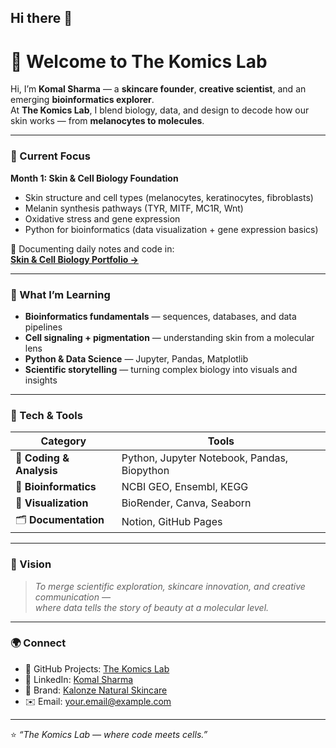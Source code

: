 ## Hi there 👋
# 🧬 Welcome to **The Komics Lab**

Hi, I’m **Komal Sharma** — a **skincare founder**, **creative scientist**, and an emerging **bioinformatics explorer**.  
At **The Komics Lab**, I blend biology, data, and design to decode how our skin works — from **melanocytes to molecules**.

---

### 🌿 Current Focus
**Month 1: Skin & Cell Biology Foundation**  
- Skin structure and cell types (melanocytes, keratinocytes, fibroblasts)  
- Melanin synthesis pathways (TYR, MITF, MC1R, Wnt)  
- Oxidative stress and gene expression  
- Python for bioinformatics (data visualization + gene expression basics)

📘 Documenting daily notes and code in:  
[**Skin & Cell Biology Portfolio →**](https://github.com/thekomicslab/Skin-Cell-Biology-Portfolio)

---

### 🧠 What I’m Learning
- **Bioinformatics fundamentals** — sequences, databases, and data pipelines  
- **Cell signaling + pigmentation** — understanding skin from a molecular lens  
- **Python & Data Science** — Jupyter, Pandas, Matplotlib  
- **Scientific storytelling** — turning complex biology into visuals and insights  

---

### 🔬 Tech & Tools
| Category | Tools |
|-----------|--------|
| 🧩 **Coding & Analysis** | Python, Jupyter Notebook, Pandas, Biopython |
| 🧬 **Bioinformatics** | NCBI GEO, Ensembl, KEGG |
| 🎨 **Visualization** | BioRender, Canva, Seaborn |
| 🗂️ **Documentation** | Notion, GitHub Pages |

---

### 🌸 Vision
> *To merge scientific exploration, skincare innovation, and creative communication —  
where data tells the story of beauty at a molecular level.*

---

### 🌍 Connect
- 🧬 GitHub Projects: [The Komics Lab](https://github.com/thekomicslab)  
- 💼 LinkedIn: [Komal Sharma](https://www.linkedin.com/in/komalsharma)  
- 🌿 Brand: [Kalonze Natural Skincare](https://instagram.com/kalonze.naturals)  
- ✉️ Email: your.email@example.com  

---

⭐ *“The Komics Lab — where code meets cells.”*

<!--
**thekomicslab/thekomicslab** is a ✨ _special_ ✨ repository because its `README.md` (this file) appears on your GitHub profile.

Here are some ideas to get you started:

- 🔭 I’m currently working on ...
- 🌱 I’m currently learning ...
- 👯 I’m looking to collaborate on ...
- 🤔 I’m looking for help with ...
- 💬 Ask me about ...
- 📫 How to reach me: ...
- 😄 Pronouns: ...
- ⚡ Fun fact: ...
-->
